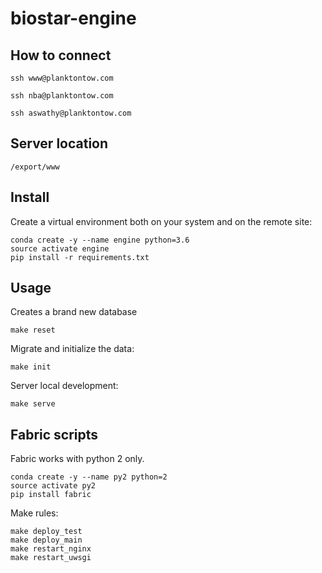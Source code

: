 # biostar-engine

## How to connect

    ssh www@planktontow.com
    
    ssh nba@planktontow.com
    
    ssh aswathy@planktontow.com
    
 
## Server location

    /export/www
    
## Install

Create a virtual environment both on your system and on the remote site:

    conda create -y --name engine python=3.6
    source activate engine
    pip install -r requirements.txt

## Usage

Creates a brand new database

    make reset

Migrate and initialize the data:

    make init
   
Server local development:
   
    make serve

## Fabric scripts

Fabric works with python 2 only.
     
    conda create -y --name py2 python=2
    source activate py2
    pip install fabric
    
Make rules:
 
    make deploy_test
    make deploy_main
    make restart_nginx
    make restart_uwsgi
    
    

